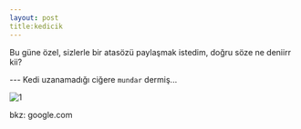 ```yaml
---
layout: post
title:kedicik
---
```

Bu güne özel, sizlerle bir atasözü paylaşmak istedim, doğru söze ne deniirr kii?

--- Kedi uzanamadığı ciğere  `mundar` dermiş...

![1](http://maydogan.me/file/kedicik.jpg)

bkz: google.com
